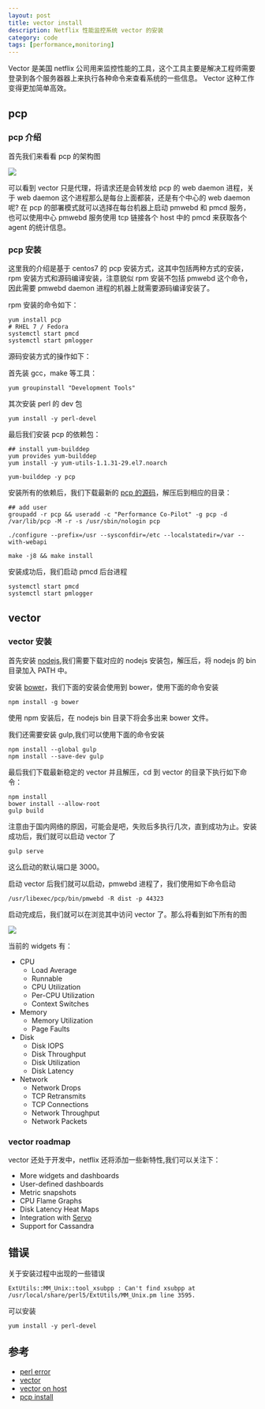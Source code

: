 ```yaml
---
layout: post
title: vector install
description: Netflix 性能监控系统 vector 的安装
category: code
tags: [performance,monitoring]
---
```

Vector 是美国 netflix 公司用来监控性能的工具，这个工具主要是解决工程师需要登录到各个服务器器上来执行各种命令来查看系统的一些信息。 
Vector 这种工作变得更加简单高效。 

## pcp

### pcp 介绍
首先我们来看看 pcp 的架构图

![](https://raw.githubusercontent.com/wiki/Netflix/vector/img/architecture.png)

可以看到 vector 只是代理，将请求还是会转发给 pcp 的 web daemon 进程，关于 web daemon 这个进程那么是每台上面都装，还是有个中心的 web daemon 呢?
在 pcp 的部署模式就可以选择在每台机器上启动 pmwebd 和 pmcd 服务，也可以使用中心 pmwebd 服务使用 tcp 链接各个 host 中的 pmcd 来获取各个 agent 的统计信息。

### pcp 安装
这里我的介绍是基于 centos7 的 pcp 安装方式，这其中包括两种方式的安装，rpm 安装方式和源码编译安装，注意貌似 rpm 安装不包括 pmwebd 这个命令，因此需要 pmwebd daemon 
进程的机器上就需要源码编译安装了。

rpm 安装的命令如下：

```shell
yum install pcp
# RHEL 7 / Fedora
systemctl start pmcd
systemctl start pmlogger
```

源码安装方式的操作如下：

首先装 gcc，make 等工具：

```shell
yum groupinstall "Development Tools"
```

其次安装 perl 的 dev 包

```shell
yum install -y perl-devel
```

最后我们安装 pcp 的依赖包：

```shell
## install yum-builddep
yum provides yum-builddep
yum install -y yum-utils-1.1.31-29.el7.noarch

yum-builddep -y pcp
```

安装所有的依赖后，我们下载最新的 [pcp 的源码](https://bintray.com/pcp/source)，解压后到相应的目录：

```shell
## add user
groupadd -r pcp && useradd -c "Performance Co-Pilot" -g pcp -d /var/lib/pcp -M -r -s /usr/sbin/nologin pcp

./configure --prefix=/usr --sysconfdir=/etc --localstatedir=/var --with-webapi

make -j8 && make install
```

安装成功后，我们启动 pmcd 后台进程

```shell
systemctl start pmcd
systemctl start pmlogger
```

## vector 

### vector 安装
首先安装 [nodejs](https://nodejs.org/download/),我们需要下载对应的 nodejs 安装包，解压后，将 nodejs 的 bin 目录加入 PATH 中。

安装 [bower](http://bower.io/#install-bower)，我们下面的安装会使用到 bower，使用下面的命令安装

```shell
npm install -g bower
```

使用 npm 安装后，在 nodejs bin 目录下将会多出来 bower 文件。

我们还需要安装 gulp,我们可以使用下面的命令安装

```shell
npm install --global gulp
npm install --save-dev gulp
```

最后我们下载最新稳定的 vector 并且解压，cd 到 vector 的目录下执行如下命令：

```shell
npm install
bower install --allow-root
gulp build
```

注意由于国内网络的原因，可能会是吧，失败后多执行几次，直到成功为止。安装成功后，我们就可以启动 vector 了

```shell
gulp serve
```

这么启动的默认端口是 3000。

启动 vector 后我们就可以启动，pmwebd 进程了，我们使用如下命令启动

```shell
/usr/libexec/pcp/bin/pmwebd -R dist -p 44323
```

启动完成后，我们就可以在浏览其中访问 vector 了。那么将看到如下所有的图

![](https://raw.githubusercontent.com/wiki/Netflix/vector/img/screenshot.png)

当前的 widgets 有： 

- CPU
    - Load Average
    - Runnable
    - CPU Utilization
    - Per-CPU Utilization
    - Context Switches
- Memory
    - Memory Utilization
    - Page Faults
- Disk
    - Disk IOPS
    - Disk Throughput
    - Disk Utilization
    - Disk Latency
- Network
    - Network Drops
    - TCP Retransmits
    - TCP Connections
    - Network Throughput
    - Network Packets

### vector roadmap
vector 还处于开发中，netflix 还将添加一些新特性,我们可以关注下：

- More widgets and dashboards
- User-defined dashboards
- Metric snapshots
- CPU Flame Graphs
- Disk Latency Heat Maps
- Integration with [Servo](https://github.com/Netflix/servo)
- Support for Cassandra


## 错误
关于安装过程中出现的一些错误

```shell
ExtUtils::MM_Unix::tool_xsubpp : Can't find xsubpp at /usr/local/share/perl5/ExtUtils/MM_Unix.pm line 3595.
```

可以安装 

```shell
yum install -y perl-devel 
```

## 参考
- [perl error](http://stackoverflow.com/questions/27747568/getting-cant-find-xsubpp-at-usr-lib-perl5-5-10-0-extutils-mm-unix-pm-error-w)
- [vector](https://github.com/Netflix/vector/wiki/Getting-Started)
- [vector on host](http://techblog.netflix.com/2015/04/introducing-vector-netflixs-on-host.html)
- [pcp install](https://github.com/Netflix/vector/wiki/Installing-Performance-Co-Pilot)

[-10]:    http://hushi55.github.io/  "-10"
